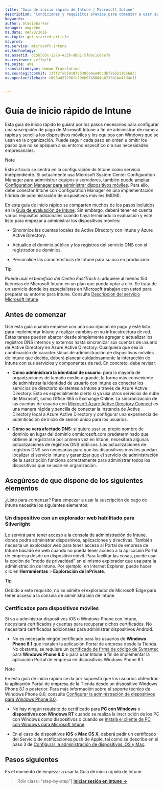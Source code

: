```yaml
---
title: "Guía de inicio rápido de Intune | Microsoft Intune"
description: "Condiciones y requisitos previos para comenzar a usar su suscripción de Intune"
keywords: 
author: Staciebarker
manager: angrobe
ms.date: 04/28/2016
ms.topic: get-started-article
ms.prod: 
ms.service: microsoft-intune
ms.technology: 
ms.assetid: d158503c-1276-422b-ab81-5f66c1cd7e7a
ms.reviewer: jeffgilb
ms.suite: ems
translationtype: Human Translation
ms.sourcegitcommit: 13ff2feb5918725306ebee96cdbf8e5212066ddc
ms.openlocfilehash: c8984d37296fc79eb67b5604ab735b1be47d4e11


---
```



# Guía de inicio rápido de Intune
Esta guía de inicio rápido le guiará por los pasos necesarios para configurar una suscripción de pago de Microsoft Intune a fin de administrar de manera rápida y sencilla los dispositivos móviles y los equipos con Windows que se usan en la organización. Puede seguir cada paso en orden u omitir los pasos que no se apliquen a su entorno específico o a sus necesidades empresariales.

>[!NOTE]
>Este artículo se centra en la configuración de Intune como servicio independiente. Si actualmente usa Microsoft System Center Configuration Manager para administrar equipos y servidores, también puede [ampliar Configuration Manager para administrar dispositivos móviles](https://technet.microsoft.com/library/jj884158.aspx). Para ello, debe conectar Intune con Configuration Manager en una implementación híbrida de administración de dispositivos móviles (MDM).

En esta guía de inicio rápido se comparten muchos de los pasos incluidos en la [Guía de evaluación de Intune](/intune/understand-explore/get-started-with-a-30-day-trial-of-microsoft-intune). Sin embargo, deberá tener en cuenta varios requisitos adicionales cuando haya terminado la evaluación y esté listo para empezar a administrar los dispositivos móviles:

-   Sincronice las cuentas locales de Active Directory con Intune y Azure Active Directory.

-   Actualice el dominio público y los registros del servicio DNS con el registrador de dominios.

-   Personalice las características de Intune para su uso en producción.

>[!TIP]
>Puede usar el *beneficio del Centro FastTrack* si adquiere al menos 150 licencias de Microsoft Intune en un plan que pueda optar a ello. Se trata de un servicio donde los especialistas en Microsoft trabajan con usted para preparar su entorno para Intune. Consulte [Descripción del servicio Microsoft Intune](https://technet.microsoft.com/library/mt228265.aspx).


## Antes de comenzar
Use esta guía cuando empiece con una suscripción de pago y esté listo para implementar Intune y realizar cambios en su infraestructura de red. Estas tareas pueden abarcar desde simplemente agregar o actualizar los registros DNS internos y externos hasta sincronizar sus cuentas de usuario de Active Directory en Azure Active Directory. Cualquiera que sea la combinación de características de administración de dispositivos móviles de Intune que decida, deberá planear cuidadosamente la interacción de Intune con sus servicios y componentes de red. En concreto, debe revisar:

-   **Cómo administrará la identidad de usuario**: para la mayoría de organizaciones de tamaño medio y grande, la forma más conveniente de administrar la identidad de usuario con Intune es conectar los servicios de directorio existentes a Intune a través de Azure Active Directory. Esto es especialmente cierto si ya usa otros servicios de nube de Microsoft, como Office 365 o Exchange Online. La sincronización de las cuentas de usuario con [Microsoft Azure Active Directory Connect](https://www.microsoft.com/download/details.aspx?id=47594) es una manera rápida y sencilla de conectar la instancia de Active Directory local a Azure Active Directory y configurar una experiencia de autenticación de inicio de sesión único para los usuarios.

-   **Cómo se verá afectado DNS**: si quiere usar su propio nombre de dominio en lugar del dominio onmicrosoft.com predeterminado que obtiene al registrarse por primera vez en Intune, necesitará algunas actualizaciones de registros DNS públicos. Las actualizaciones de registros DNS son necesarias para que los dispositivos móviles puedan localizar el servicio Intune y garantizar que el servicio de administración de la suscripción funciona correctamente para administrar todos los dispositivos que se usan en organización.

## Asegúrese de que dispone de los siguientes elementos
¿Listo para comenzar? Para empezar a usar la suscripción de pago de Intune necesita los siguientes elementos:

### Un dispositivo con un explorador web habilitado para Silverlight
Le servirá para tener acceso a la consola de administración de Intune, donde podrá administrar dispositivos, aplicaciones y directivas. También necesita un explorador web para tener acceso al Portal de empresa de Intune basado en web cuando no pueda tener acceso a la aplicación Portal de empresa desde un dispositivo móvil. Para facilitar las cosas, puede usar la opción de "modo de privacidad" en el mismo explorador que usa para la administración de Intune. Por ejemplo, en Internet Explorer, puede hacer clic en **Herramientas** &gt; **Exploración de InPrivate**.

>[!TIP]
>Debido a este requisito, no se admite el explorador de Microsoft Edge para tener acceso a la consola de administración de Intune.


### Certificados para dispositivos móviles
Si va a administrar dispositivos iOS o Windows Phone con Intune, necesitará certificados y cuentas para recuperar dichos certificados. No necesitará certificados adicionales para administrar dispositivos Android.

- No es necesario ningún certificado para los usuarios de **Windows Phone 8.1** que instalen la aplicación Portal de empresa desde la Tienda. No obstante, se requiere un [certificado de firma de código de Symantec](https://products.websecurity.symantec.com/orders/enrollment/microsoftCert.do) para **Windows Phone 8.0** o para usar Intune a fin de implementar la aplicación Portal de empresa en dispositivos Windows Phone 8.1.

>[!NOTE]
>En esta guía de inicio rápido se da por supuesto que los usuarios obtendrán la aplicación Portal de empresa de la Tienda desde un dispositivo Windows Phone 8.1 o posterior. Para más información sobre el soporte técnico de Windows Phone 8.0, consulte [Configurar la administración de dispositivos para Windows Phone 8.0](/Intune/deploy-use/set-up-windows-phone-8.0-management-with-microsoft-intune).

- No hay ningún requisito de certificado para **PC con Windows** o **dispositivos con Windows RT** cuando se realiza la inscripción de los PC con Windows como dispositivos o cuando se [instala el cliente de PC con Windows para Microsoft Intune](/intune/deploy-use/install-the-windows-pc-client-with-microsoft-intune).

- En el caso de dispositivos **iOS** o **Mac OS X**, deberá pedir un certificado del Servicio de notificaciones push de Apple, tal como se describe en el paso 3 de [Configurar la administración de dispositivos iOS y Mac](/intune/deploy-use/set-up-ios-and-mac-management-with-microsoft-intune).

## Pasos siguientes
Es el momento de empezar a usar la Guía de inicio rápido de Intune.

>[!div class="step-by-step"]
[**Iniciar sesión en Intune** &rarr;](start-with-a-paid-subscription-to-microsoft-intune-step-1.md)



<!--HONumber=Aug16_HO2-->


